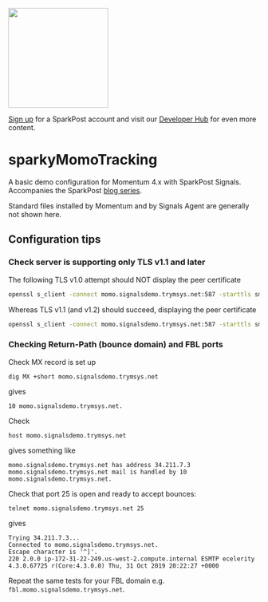<a href="https://www.sparkpost.com"><img src="https://www.sparkpost.com/sites/default/files/attachments/SparkPost_Logo_2-Color_Gray-Orange_RGB.svg" width="200px"/></a>

[Sign up](https://app.sparkpost.com/join?plan=free-0817?src=Social%20Media&sfdcid=70160000000pqBb&pc=GitHubSignUp&utm_source=github&utm_medium=social-media&utm_campaign=github&utm_content=sign-up) for a SparkPost account and visit our [Developer Hub](https://developers.sparkpost.com) for even more content.

# sparkyMomoTracking

A basic demo configuration for Momentum 4.x with SparkPost Signals.
Accompanies the SparkPost [blog series](https://www.sparkpost.com/blog/deploy-sparkpost-signals-for-on-premises-part-1/).

Standard files installed by Momentum and by Signals Agent are generally not shown here.

## Configuration tips

### Check server is supporting only TLS v1.1 and later

The following TLS v1.0 attempt should NOT display the peer certificate
```bash
openssl s_client -connect momo.signalsdemo.trymsys.net:587 -starttls smtp -tls1
```

Whereas TLS v1.1 (and v1.2) should succeed, displaying the peer certificate

```bash
openssl s_client -connect momo.signalsdemo.trymsys.net:587 -starttls smtp -tls1_1
```

### Checking Return-Path (bounce domain) and FBL ports

Check MX record is set up
```
dig MX +short momo.signalsdemo.trymsys.net
```
gives
```
10 momo.signalsdemo.trymsys.net.
```
Check
```
host momo.signalsdemo.trymsys.net
```
gives something like
```
momo.signalsdemo.trymsys.net has address 34.211.7.3
momo.signalsdemo.trymsys.net mail is handled by 10 momo.signalsdemo.trymsys.net.
```

Check that port 25 is open and ready to accept bounces:

```
telnet momo.signalsdemo.trymsys.net 25
```
gives
```
Trying 34.211.7.3...
Connected to momo.signalsdemo.trymsys.net.
Escape character is '^]'.
220 2.0.0 ip-172-31-22-249.us-west-2.compute.internal ESMTP ecelerity 4.3.0.67725 r(Core:4.3.0.0) Thu, 31 Oct 2019 20:22:27 +0000
```

Repeat the same tests for your FBL domain e.g. `fbl.momo.signalsdemo.trymsys.net`.
